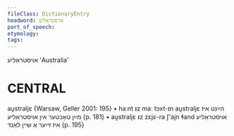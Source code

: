 ```yaml
---
fileClass: DictionaryEntry
headword: אויסטראַליע
part_of_speech: 
etymology: 
tags: 
---
```

אויסטראַליע
'Australia'

CENTRAL
========

au̯straljɛ {Warsaw, Geller 2001: 195}
	•	haːnt ᵻz maː tɔxt-ᵻn au̯straljɛ הײַנט איז מײַן טאָכטער אין אויסטראַליע {p. 181}
	•	au̯straljɛ ᵻz zɛjɛ-ra ʃ'ajn ɬand אויסטראַליע איז זייער אַ שיין לאַנד {p. 195}

